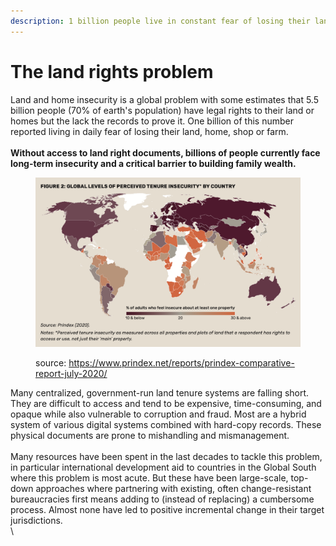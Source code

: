 ```yaml
---
description: 1 billion people live in constant fear of losing their land and home
---
```


# The land rights problem

Land and home insecurity is a global problem with some estimates that 5.5 billion people (70% of earth's population) have legal rights to their land or homes but the lack the records to prove it. One billion of this number reported living in daily fear of losing their land, home, shop or farm. \
\
**Without access to land right documents, billions of people currently face long-term insecurity and a critical barrier to building family wealth.**

<figure><img src="../.gitbook/assets/2020-Prindex--Global-tenure-insecurity.png" alt=""><figcaption><p>source: <a href="https://www.prindex.net/reports/prindex-comparative-report-july-2020/">https://www.prindex.net/reports/prindex-comparative-report-july-2020/</a></p></figcaption></figure>

Many centralized, government-run land tenure systems are falling short. They are difficult to access and tend to be expensive, time-consuming, and opaque while also vulnerable to corruption and fraud. Most are a hybrid system of various digital systems combined with hard-copy records. These physical documents are prone to mishandling and mismanagement. \
\
Many resources have been spent in the last decades to tackle this problem, in particular international development aid to countries in the Global South where this problem is most acute. But these have been large-scale, top-down approaches where partnering with existing, often change-resistant bureaucracies first means adding to (instead of replacing) a cumbersome process. Almost none have led to positive incremental change in their target jurisdictions.\
\

